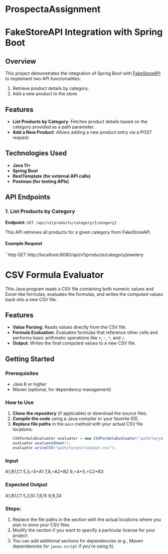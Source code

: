# ProspectaAssignment

# FakeStoreAPI Integration with Spring Boot

## Overview

This project demonstrates the integration of Spring Boot with [FakeStoreAPI](https://fakestoreapi.com/) to implement two API functionalities:
1. Retrieve product details by category.
2. Add a new product to the store.

## Features

- **List Products by Category**: Fetches product details based on the category provided as a path parameter.
- **Add a New Product**: Allows adding a new product entry via a POST request.

## Technologies Used

- **Java 11+**
- **Spring Boot**
- **RestTemplate (for external API calls)**
- **Postman (for testing APIs)**

## API Endpoints

### 1. List Products by Category

**Endpoint**: `GET /api/v1/products/category/{category}`

This API retrieves all products for a given category from FakeStoreAPI.

#### Example Request

``http
GET http://localhost:8080/api/v1/products/category/jewelery

# CSV Formula Evaluator

This Java program reads a CSV file containing both numeric values and Excel-like formulas, evaluates the formulas, and writes the computed values back into a new CSV file.

## Features

- **Value Parsing**: Reads values directly from the CSV file.
- **Formula Evaluation**: Evaluates formulas that reference other cells and performs basic arithmetic operations like `+`, `-`, `*`, and `/`.
- **Output**: Writes the final computed values to a new CSV file.

## Getting Started

### Prerequisites

- Java 8 or higher
- Maven (optional, for dependency management)

### How to Use

1. **Clone the repository** (if applicable) or download the source files.
2. **Compile the code** using a Java compiler or your favorite IDE.
3. **Replace file paths** in the `main` method with your actual CSV file locations:
   ```java
   CSVFormulaEvaluator evaluator = new CSVFormulaEvaluator("path/to/your/input.csv");
   evaluator.evaluateSheet();
   evaluator.writeCSV("path/to/your/output.csv");


### Input 
A1,B1,C1
5,3,=5+A1
7,8,=A2+B2
9,=4+5,=C2+B3

### Expected Output 

A1,B1,C1
5,3,10
7,8,15
9,9,24



### Steps:
1. Replace the file paths in the  section with the actual locations where you plan to store your CSV files.
2. Modify the  section if you want to specify a particular license for your project.
3. You can add additional sections for dependencies (e.g., Maven dependencies for `javax.script` if you're using it).



